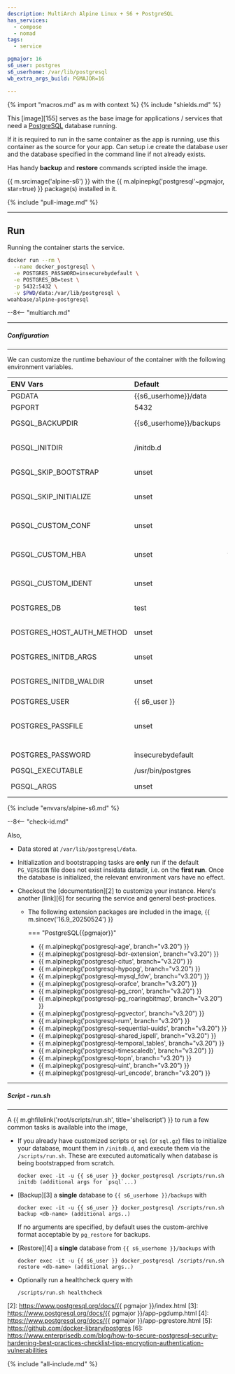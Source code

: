```yaml
---
description: MultiArch Alpine Linux + S6 + PostgreSQL
has_services:
  - compose
  - nomad
tags:
  - service

pgmajor: 16
s6_user: postgres
s6_userhome: /var/lib/postgresql
wb_extra_args_build: PGMAJOR=16

---
```


{% import "macros.md" as m with context %}
{% include "shields.md" %}

This [image][155] serves as the base image for applications
/ services that need a [PostgreSQL][1] database running.

If it is required to run in the same container as the app is
running, use this container as the source for your app. Can setup
i.e create the database user and the database specified in the
command line if not already exists.

Has handy **backup** and **restore** commands scripted inside the
image.

{{ m.srcimage('alpine-s6') }} with the
{{ m.alpinepkg('postgresql'~pgmajor, star=true) }} package(s)
installed in it.

{% include "pull-image.md" %}

---
Run
---

Running the container starts the service.

``` sh
docker run --rm \
  --name docker_postgresql \
  -e POSTGRES_PASSWORD=insecurebydefault \
  -e POSTGRES_DB=test \
  -p 5432:5432 \
  -v $PWD/data:/var/lib/postgresql \
woahbase/alpine-postgresql
```

--8<-- "multiarch.md"

---
##### Configuration
---

We can customize the runtime behaviour of the container with the
following environment variables.

| ENV Vars                  | Default                 | Description
| :---                      | :---                    | :---
| PGDATA                    | {{s6_userhome}}/data    | Default database storage directory.
| PGPORT                    | 5432                    | Default database port.
| PGSQL_BACKUPDIR           | {{s6_userhome}}/backups | Default database backup directory. Used by `/scripts/run.sh`.
| PGSQL_INITDIR             | /initdb.d               | Default database initialization files expected in this directory. Executed by `/scripts/run.sh` as part of bootstrap.
| PGSQL_SKIP_BOOTSTRAP      | unset                   | Set to `true` to skip default database bootstrapping (but not initialization) tasks.
| PGSQL_SKIP_INITIALIZE     | unset                   | Set to `true` to skip all database initialization/bootstrap tasks. Useful when you only want the service to run.
| PGSQL_CUSTOM_CONF         | unset                   | Path to custom `postgresql.conf`, if set and the file exists then it is copied into `PGDATA`. (**Replaces** existing configuration)
| PGSQL_CUSTOM_HBA          | unset                   | Path to custom `pg_hba.conf`, if set and the file exists then it is copied into `PGDATA`. (**Replaces** existing configuration)
| PGSQL_CUSTOM_IDENT        | unset                   | Path to custom `pg_ident.conf`, if set and the file exists then it is copied into `PGDATA`. (**Replaces** existing configuration)
| POSTGRES_DB               | test                    | Default database to create when bootstrapping, after initialization.
| POSTGRES_HOST_AUTH_METHOD | unset                   | Default database auth method when bootstrapping, when unset, default method (usually `scram-sha-256`) is extracted from configuration.
| POSTGRES_INITDB_ARGS      | unset                   | Customizable arguments passed to `initdb` task when initializing database from scratch.
| POSTGRES_INITDB_WALDIR    | unset                   | Customizable wal-dir path passed to `initdb` task when initializing database from scratch. Preferably a directory outside of `PGDATA`.
| POSTGRES_USER             | {{ s6_user }}           | Default user to create upon bootstrap.
| POSTGRES_PASSFILE         | unset                   | Default user password file, when unset, points to `/run/s6/container_environment/POSTGRES_PASSWORD`. (either this or `POSTGRES_PASSWORD` is **required** for bootstrap tasks).
| POSTGRES_PASSWORD         | insecurebydefault       | Default user password. (either this or `POSTGRES_PASSFILE` is **required** for bootstrap tasks).
| PGSQL_EXECUTABLE          | /usr/bin/postgres       | Binary to execute for running service.
| PGSQL_ARGS                | unset                   | Customizable arguments passed to `postgres` service.
{% include "envvars/alpine-s6.md" %}

--8<-- "check-id.md"

Also,

* Data stored at `/var/lib/postgresql/data`.

* Initialization and bootstrapping tasks are **only** run if the
  default `PG_VERSION` file does not exist insidata datadir,
  i.e. on the **first run**.  Once the database is initialized,
  the relevant environment vars have no effect.

* Checkout the [documentation][2] to customize your instance.
  Here's another [link][6] for securing the service and general
  best-practices.

  * The following extension packages are included in the image, {{
    m.sincev('16.9_20250524') }}

    === "PostgreSQL{{pgmajor}}"

    * {{ m.alpinepkg('postgresql-age', branch="v3.20") }}
    * {{ m.alpinepkg('postgresql-bdr-extension', branch="v3.20") }}
    * {{ m.alpinepkg('postgresql-citus', branch="v3.20") }}
    * {{ m.alpinepkg('postgresql-hypopg', branch="v3.20") }}
    * {{ m.alpinepkg('postgresql-mysql_fdw', branch="v3.20") }}
    * {{ m.alpinepkg('postgresql-orafce', branch="v3.20") }}
    * {{ m.alpinepkg('postgresql-pg_cron', branch="v3.20") }}
    * {{ m.alpinepkg('postgresql-pg_roaringbitmap', branch="v3.20") }}
    * {{ m.alpinepkg('postgresql-pgvector', branch="v3.20") }}
    * {{ m.alpinepkg('postgresql-rum', branch="v3.20") }}
    * {{ m.alpinepkg('postgresql-sequential-uuids', branch="v3.20") }}
    * {{ m.alpinepkg('postgresql-shared_ispell', branch="v3.20") }}
    * {{ m.alpinepkg('postgresql-temporal_tables', branch="v3.20") }}
    * {{ m.alpinepkg('postgresql-timescaledb', branch="v3.20") }}
    * {{ m.alpinepkg('postgresql-topn', branch="v3.20") }}
    * {{ m.alpinepkg('postgresql-uint', branch="v3.20") }}
    * {{ m.alpinepkg('postgresql-url_encode', branch="v3.20") }}

---
##### Script - run.sh
---

A {{ m.ghfilelink('root/scripts/run.sh', title='shellscript') }}
to run a few common tasks is available into the image,

* If you already have customized scripts or `sql` (or `sql.gz`)
  files to initialize your database, mount them in `/initdb.d`,
  and execute them via the `/scripts/run.sh`. These are executed
  automatically when database is being bootstrapped from scratch.
  ```
  docker exec -it -u {{ s6_user }} docker_postgresql /scripts/run.sh initdb (additional args for `psql`...)
  ```

* [Backup][3] a **single** database to `{{ s6_userhome }}/backups` with
  ```
  docker exec -it -u {{ s6_user }} docker_postgresql /scripts/run.sh backup <db-name> (additional args..)
  ```
  If no arguments are specified, by default uses the
  custom-archive format acceptable by `pg_restore` for backups.

* [Restore][4] a **single** database from `{{ s6_userhome }}/backups` with
  ```
  docker exec -it -u {{ s6_user }} docker_postgresql /scripts/run.sh restore <db-name> (additional args..)
  ```

* Optionally run a healthcheck query with
  ```
  /scripts/run.sh healthcheck
  ```

[1]: https://www.postgresql.org/
[2]: https://www.postgresql.org/docs/{{ pgmajor }}/index.html
[3]: https://www.postgresql.org/docs/{{ pgmajor }}/app-pgdump.html
[4]: https://www.postgresql.org/docs/{{ pgmajor }}/app-pgrestore.html
[5]: https://github.com/docker-library/postgres
[6]: https://www.enterprisedb.com/blog/how-to-secure-postgresql-security-hardening-best-practices-checklist-tips-encryption-authentication-vulnerabilities

{% include "all-include.md" %}
